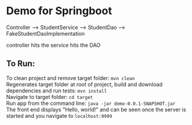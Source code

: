 # Demo for Springboot
Controller --> StudentService --> StudentDao --> FakeStudentDaoImplementation

controller hits the service hits the DAO

## To Run:
To clean project and remove target folder:
```mvn clean```</br>
Regenerates target folder at root of project, build and download dependencies and run tests:
```mvn install```</br>
Navigate to target folder:
```cd target```</br>
Run app from the command line:
```java -jar demo-0.0.1-SNAPSHOT.jar```</br>
The front end displays "Hello, world!" and can be seen once the server is
started and you navigate to ```localhost:9999```</br>
